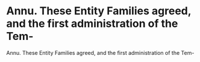 # Annu. These Entity Families agreed, and the first administration of the Tem-

Annu. These Entity Families agreed, and the first administration of the Tem-